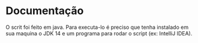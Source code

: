 # Documentação

O scrit foi feito em java. Para executa-lo é preciso que tenha instalado em sua maquina o JDK 14 e um programa para rodar o script (ex: IntelliJ IDEA).
